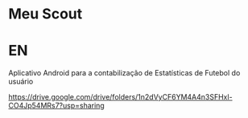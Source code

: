 # Meu Scout

# EN
Aplicativo Android para a contabilização de Estatísticas de Futebol do usuário

https://drive.google.com/drive/folders/1n2dVyCF6YM4A4n3SFHxl-CO4Jp54MRs7?usp=sharing
